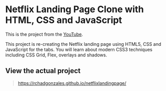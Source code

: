 # Netflix Landing Page Clone with HTML, CSS and JavaScript

This is the project from the [YouTube](https://www.youtube.com/watch?v=P7t13SGytRk).

This project is re-creating the Netflix landing page using HTML5, CSS and JavaScript for the tabs. You will learn about modern CSS3 techniques including CSS Grid, Flex, overlays and shadows.

## View the actual project

> https://rchadgonzales.github.io/netflixlandingpage/
